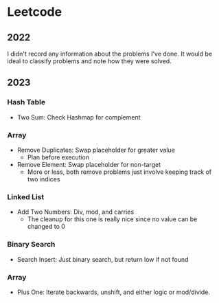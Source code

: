 # Leetcode

## 2022
I didn't record any information about the problems I've done. It would be ideal
to classify problems and note how they were solved. 

## 2023

### Hash Table
- Two Sum: Check Hashmap for complement

### Array
- Remove Duplicates: Swap placeholder for greater value
  - Plan before execution
- Remove Element: Swap placeholder for non-target
  - More or less, both remove problems just involve keeping track of two indices

### Linked List
- Add Two Numbers: Div, mod, and carries
  - The cleanup for this one is really nice since no value can be changed to 0

### Binary Search
- Search Insert: Just binary search, but return low if not found

### Array
- Plus One: Iterate backwards, unshift, and either logic or mod/divide.
